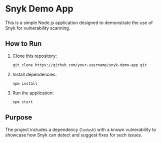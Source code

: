 # Snyk Demo App

This is a simple Node.js application designed to demonstrate the use of Snyk for vulnerability scanning.

## How to Run

1. Clone this repository:
   ```
   git clone https://github.com/your-username/snyk-demo-app.git
   ```

2. Install dependencies:
   ```
   npm install
   ```

3. Run the application:
   ```
   npm start
   ```

## Purpose

The project includes a dependency (`lodash`) with a known vulnerability to showcase how Snyk can detect and suggest fixes for such issues.
